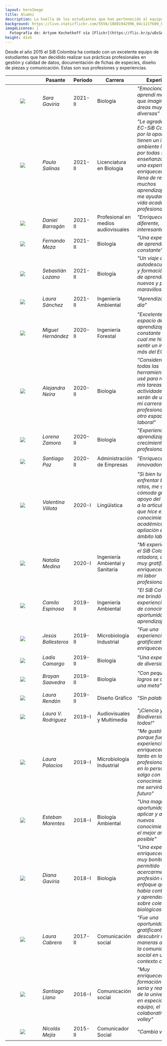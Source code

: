 ```yaml
---
layout: heroImage
title: Alumni
description: La huella de los estudiantes que han pertenecido al equipo del SiB Colombia
background: https://live.staticflickr.com/5556/18801942996_04c121fb09_b.jpg
imageLicense: |
  Fotografía de: Artyom Kochetkoff vía [Flickr](https://flic.kr/p/uDsSAY) 
height: 41vh
---
```


Desde el año 2015 el SiB Colombia ha contado con un excelente equipo de estudiantes que han decidido realizar sus prácticas profesionales en gestión y calidad de datos, documentación de fichas de especies, diseño de piezas y comunicación. Estas son sus profesiones y experiencias.


|           |Pasante     | Periodo      | Carrera  |Experiencia|
|-----------|------------| -------------|----------|-----------|
|<figure class="image is-128x128"><img class="is-rounded" src="/comunidad/formacion/images/alumni/Alumni-SaraGaviria.jpg"></figure> |_Sara Gaviria_ | 2021-II | Biología |_"Emocionante, aprendí más de lo que imaginé y en áreas muy diversas"_|
|<figure class="image is-128x128"><img class="is-rounded" src="/comunidad/formacion/images/alumni/Alumni-PaulaSalinas.jpg"></figure> |_Paula Salinas_ | 2021-II | Licenciatura en Biología  |_"Le agradezco al EC-SiB Colombia por la oportunidad, tienen un increíble ambiente laboral y por todas sus enseñanzas, fue una experiencia enriquecedora, llena de retos y muchos aprendizajes que me ayudarán en mi vida académica y profesional"_|
|<figure class="image is-128x128"><img class="is-rounded" src="/comunidad/formacion/images/alumni/Alumni-DanielBarragan.jpg"></figure> |_Daniel Barragán_ | 2021-II | Profesional en medios audiovisuales |_"Enriquecedora, diferente, interesante"_|
|<figure class="image is-128x128"><img class="is-rounded" src="/comunidad/formacion/images/alumni/Alumni-FernandoMeza.jpg"></figure> |_Fernando Meza_ | 2021-II | Biología |_"Una experiencia de aprendizaje constante"_|
|<figure class="image is-128x128"><img class="is-rounded" src="/comunidad/formacion/images/alumni/Alumni-SebastianLozano.jpg"></figure> |_Sebastián Lozano_ | 2021-II | Biología |_"Un viaje de autodescubrimiento y formación, lleno de aprendizajes nuevos y personas maravillosas"_|
|<figure class="image is-128x128"><img class="is-rounded" src="/comunidad/formacion/images/alumni/Alumni-LauraSanchez.jpeg"></figure> |_Laura Sánchez_ | 2021-II | Ingeniería Ambiental |_"Aprendizajes día a día"_|
|<figure class="image is-128x128"><img class="is-rounded" src="/comunidad/formacion/images/alumni/Alumni-MiguelHernandez.jpg"></figure> |_Miguel Hernández_ | 2020-II | Ingeniería Forestal |_"Excelente, un espacio de aprendizaje constante en el cual me hicieron sentir un integrante más del EC-SiB"_|
|<figure class="image is-128x128"><img class="is-rounded" src="/comunidad/formacion/images/alumni/Alumni-AlejandraNeira.jpg"></figure> |_Alejandra Neira_ | 2020-II | Biología |_"Considero que todas las herramientas que usé para realizar mis tareas y actividades me serán de utilidad en mi carrera profesional o en otro espacio laboral"_|
|<figure class="image is-128x128"><img class="is-rounded" src="/comunidad/formacion/images/alumni/Alumni-LorenaZamora.jpg"></figure> |_Lorena Zamora_ | 2020-II | Biología |_"Experiencia de aprendizaje y crecimiento profesional"_|
|<figure class="image is-128x128"><img class="is-rounded" src="/comunidad/formacion/images/alumni/Alumni-SantiagoPaz.jpg"></figure> |_Santiago Paz_ | 2020-II | Administración de Empresas |_"Enriquecedora e innovadora"_|
|<figure class="image is-128x128"><img class="is-rounded" src="/comunidad/formacion/images/alumni/noun_person.png"></figure> |_Valentina Villota_ | 2020-I | Lingüística |_"Si bien tuve que enfrentar bastantes retos, me sentí muy cómoda gracias al apoyo del equipo y a la articulación que hice entre mi conocimiento académico y su apliación en un ámbito laboral"_|
|<figure class="image is-128x128"><img class="is-rounded" src="/comunidad/formacion/images/alumni/Alumni-NataliaMedina.jpg"></figure> |_Natalia Medina_ | 2020-I | Ingeniería Ambiental y Sanitaria |_"Mi experiencia en el SiB Colombia fue retadora, así como muy gratificante y enriquecedora en mi labor profesional"_|
|<figure class="image is-128x128"><img class="is-rounded" src="/comunidad/formacion/images/alumni/Alumni-CamiloEspinoza.JPG"></figure> |_Camilo Espinosa_ | 2019-II | Ingeniería Ambiental |_"El SiB Colombia me brindó una experiencia llena de conocimiento y oportunidades de aprendizaje"_|
|<figure class="image is-128x128"><img class="is-rounded" src="/comunidad/formacion/images/alumni/Alumni-JesusBallesteros.jpg"></figure> |_Jesús Ballesteros_ | 2019-II | Microbiología Industrial |_"Fue una experiencia gratificante y enriquecedora"_|
|<figure class="image is-128x128"><img class="is-rounded" src="/comunidad/formacion/images/alumni/Alumni-LaidisCamargo.JPG"></figure> |_Ladis Camargo_ | 2019-II | Biología |_"Una experiencia de diversidad"_|
|<figure class="image is-128x128"><img class="is-rounded" src="/comunidad/formacion/images/alumni/Alumni-BrayanSaavedra.JPG"></figure> |_Brayan Saavedra_ | 2019-II | Biología |_"Con pequeños logros se cumple una meta"_|
|<figure class="image is-128x128"><img class="is-rounded" src="/comunidad/formacion/images/alumni/Alumni-LauraRendón.jpg"></figure> |_Laura Rendón_ | 2019-II | Diseño Gráfico |_"Sin palabras"_|
|<figure class="image is-128x128"><img class="is-rounded" src="/comunidad/formacion/images/alumni/Alumni-LauraRodriguez.JPG"></figure> |_Laura V. Rodriguez_ | 2019-I | Audiovisuales y Multimedia |_"¡Ciencia y Biodiversidad para todos!"_|
|<figure class="image is-128x128"><img class="is-rounded" src="/comunidad/formacion/images/alumni/Alumni-LauraPalacios.JPG"></figure> |_Laura Palacios_ | 2019-I | Microbiología Industrial |_"Me gustó mucho porque fue una experiencia enriquecedora tanto en lo profesional como en lo personal, salgo con nuevos conocimientos que me servirán para el futuro"_|
|<figure class="image is-128x128"><img class="is-rounded" src="/acercade/imagenes/equipocoordinador/EC-SiB_EstebanMarentes.jpg"></figure> |_Esteban Marentes_ | 2018-I| Biología Ambiental|_"Una magnífica oportunidad para aplicar y adquirir nuevos conocimientos, en el mejor ambiente posible"_|
|<figure class="image is-128x128"><img class="is-rounded" src="/comunidad/formacion/images/alumni/noun_person.png"></figure> |_Diana Gaviria_ | 2018-I | Biología |_"Una experiencia enriquecedora y muy bonita. Ha permitido acercarme a mí profesión desde un enfoque que no había contemplado, y aprender mucho sobre colecciones biológicas"_|
|<figure class="image is-128x128"><img class="is-rounded" src="/comunidad/formacion/images/alumni/Alumni-LauraCabrera.jpeg"></figure> |_Laura Cabrera_ |2017-II | Comunicación social |_"Fue una oportunidad gratificante para descubrir nuevas maneras de aplicar la comunicación social en un contexto científico"_ |
|<figure class="image is-128x128"><img class="is-rounded" src="/comunidad/formacion/images/alumni/Alumni-SantiagoLlano.jpg"></figure> |_Santiago Llano_ |2016-I|Comunicación social |_"Muy enriquecedora, una formación más seria y real que la de la universidad, en especial por el equipo, el trabajo colaborativo y el volley"_|
|<figure class="image is-128x128"><img class="is-rounded" src="/comunidad/formacion/images/alumni/Alumni-NicolasMejia.jpeg"></figure> |_Nicolás Mejía_| 2015-II|Comunicador Social | _"Cambia vidas"_|






